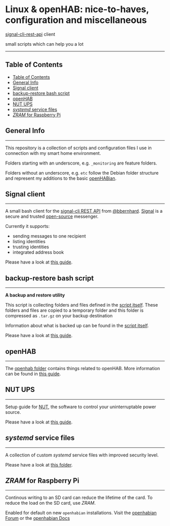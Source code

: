 # Linux & openHAB: nice-to-haves, configuration and  miscellaneous

[signal-cli-rest-api](https://github.com/bbernhard/signal-cli-rest-api) client

small scripts which can help you a lot

***
## Table of Contents
- [Table of Contents](#table-of-contents)
- [General Info](#general-info)
- [Signal client](#signal-client)
- [backup-restore bash script](#backup-restore-bash-script)
- [openHAB](#openhab)
- [NUT UPS](#nut-ups)
- [_systemd_ service files](#systemd-service-files)
- [_ZRAM_ for Raspberry Pi](#zram-for-raspberry-pi)

## General Info
***
This repository is a collection of scripts and configuration files I use in connection with my smart home environment.

Folders starting with an underscore, e.g. `_monitoring` are feature folders.

Folders without an underscore, e.g. `etc` follow the Debian folder structure and represent my additions to the basic [openHABian](https://www.openhab.org/docs/installation/openhabian.html#openhabian-hassle-free-openhab-setup).

## Signal client
***
A small bash client for the [signal-cli REST API](https://github.com/bbernhard/signal-cli-rest-api) from [@bbernhard](https://github.com/bbernhard).
[Signal](https://signal.org/) is a secure and trusted [open-source](https://github.com/signalapp) messenger.

Currently it supports:
* sending messages to one recipient
* listing identities
* trusting identities
* integrated address book

Please have a look at [this guide](SIGNAL-CLIENT.md).


## backup-restore bash script
***
__A backup and restore utility__

This script is collecting folders and files defined in the [script itself](_backup_restore/backup_restore.bash). These folders and files are copied to a temporary folder and this folder is compressed as ```.tar.gz``` on your backup destination

Information about what is backed up can be found in the [script itself](_backup_restore/backup_restore.bash).

Please have a look at [this guide](_backup_restore/BACKUP_RESTORE.md).

## openHAB
***
The [openhab folder](_openhab) contains things related to openHAB.
More information can be found in [this guide](_openhab/README.md).

## NUT UPS
***
Setup guide for [NUT](https://networkupstools.org), the software to control your uninterruptable power source.

Please have a look at [this guide](_docs/NUT.md).

## _systemd_ service files
***
A collection of custom _systemd_ service files with improved security level.

Please have a look at [this folder](_docs/systemd_service.md).

## _ZRAM_ for Raspberry Pi
***
Continous writing to an SD card can reduce the lifetime of the card. To reduce the load on the SD card, use _ZRAM_.

Enabled for default on new `openhabian` installations.
Visit the [openhabian Forum](https://community.openhab.org/t/zram-status/80996) or the [openhabian Docs](https://www.openhab.org/docs/installation/openhabian.html#availability-and-backup)
